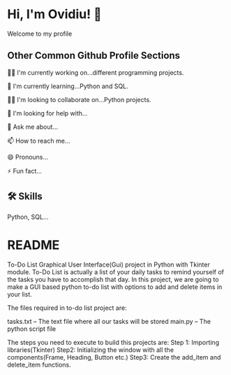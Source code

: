 
# Hi, I'm Ovidiu! 👋
Welcome to my profile

## Other Common Github Profile Sections
👩‍💻 I'm currently working on...different programming projects.

🧠 I'm currently learning...Python and SQL.

👯‍♀️ I'm looking to collaborate on...Python projects.

🤔 I'm looking for help with...

💬 Ask me about...

📫 How to reach me...

😄 Pronouns...

⚡️ Fun fact...


## 🛠 Skills
Python, SQL...


# README
To-Do List
Graphical User Interface(Gui) project in Python with Tkinter module.
To-Do List is actually a list of your daily tasks to remind yourself of the tasks you have to accomplish that day. In this project, we are going to make a GUI based python to-do list with options to add and delete items in your list.


The files required in to-do list project are:

tasks.txt – The text file where all our tasks will be stored
main.py – The python script file

The steps you need to execute to build this projects are:
Step 1: Importing libraries(Tkinter)
Step2: Initializing the window with all the components(Frame, Heading, Button etc.)
Step3: Create the add_item and delete_item functions.




